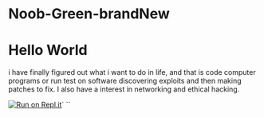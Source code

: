 # Noob-Green-brandNew
# Hello World

i have finally figured out what i want to do in life, and that is code computer programs or run test on software discovering exploits and then making patches to fix. I also have a interest in networking and ethical hacking. 


[![Run on Repl.it](https://repl.it/badge/github/ryry0514/Noob-Green-brandNew)](https://repl.it/github/ryry0514/Noob-Green-brandNew)`
``